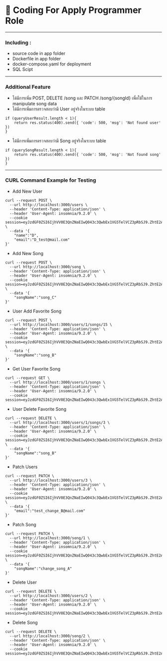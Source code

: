 # 📝 Coding For Apply Programmer Role
---
### Including :
- source code in app folder
- Dockerfile in app folder
- docker-compose.yaml for deployment
- SQL Scipt
---
### Additional Feature
- ได้มีการเพิ่ม POST, DELETE /song และ PATCH /song/{songId} เพื่อใช้ในการ manipulate song data
- ได้มีการเพิ่มการตรวจสอบว่ามี User อยู่จริงในระบบ table
```
if (queryUserResult.length < 1){
    return res.status(400).send({ 'code': 500, 'msg': 'Not found user' })
}
```
- ได้มีการเพิ่มการตรวจสอบว่ามี Song อยู่จริงในระบบ table
```
if (querySongResult.length < 1){
    return res.status(400).send({ 'code': 500, 'msg': 'Not found song' })
}
```

---
### CURL Command Example for Testing

- Add New User

```
curl --request POST \
  --url http://localhost:3000/users \
  --header 'Content-Type: application/json' \
  --header 'User-Agent: insomnia/9.2.0' \
  --cookie session=eyJzdGF0ZSI6IjhVV0E3QnZNaEIwQ043c3QwbEx1VG5TelVCZ3pRbSJ9.ZhtE2A.VRE_xbtWBsWrFHXhewYnPXOJd38 \
  --data '{
	"name":"D",
	"email":"D_test@mail.com"
}'
```

- Add New Song
```
curl --request POST \
  --url http://localhost:3000/song \
  --header 'Content-Type: application/json' \
  --header 'User-Agent: insomnia/9.2.0' \
  --cookie session=eyJzdGF0ZSI6IjhVV0E3QnZNaEIwQ043c3QwbEx1VG5TelVCZ3pRbSJ9.ZhtE2A.VRE_xbtWBsWrFHXhewYnPXOJd38 \
  --data '{
	"songName":"song_C"
}'
```
- User Add Favorite Song
```
curl --request POST \
  --url http://localhost:3000/users/1/songs/15 \
  --header 'Content-Type: application/json' \
  --header 'User-Agent: insomnia/9.2.0' \
  --cookie session=eyJzdGF0ZSI6IjhVV0E3QnZNaEIwQ043c3QwbEx1VG5TelVCZ3pRbSJ9.ZhtE2A.VRE_xbtWBsWrFHXhewYnPXOJd38 \
  --data '{
	"songName":"song_B"
}'
```

- Get User Favorite Song
```
curl --request GET \
  --url http://localhost:3000/users/1/songs \
  --header 'Content-Type: application/json' \
  --header 'User-Agent: insomnia/9.2.0' \
  --cookie session=eyJzdGF0ZSI6IjhVV0E3QnZNaEIwQ043c3QwbEx1VG5TelVCZ3pRbSJ9.ZhtE2A.VRE_xbtWBsWrFHXhewYnPXOJd38
```

- User Delete Favorite Song
```
curl --request DELETE \
  --url http://localhost:3000/users/1/songs/3 \
  --header 'Content-Type: application/json' \
  --header 'User-Agent: insomnia/9.2.0' \
  --cookie session=eyJzdGF0ZSI6IjhVV0E3QnZNaEIwQ043c3QwbEx1VG5TelVCZ3pRbSJ9.ZhtE2A.VRE_xbtWBsWrFHXhewYnPXOJd38 \
  --data '{
	"songName":"song_B"
}'
```
- Patch Users
```
curl --request PATCH \
  --url http://localhost:3000/users/3 \
  --header 'Content-Type: application/json' \
  --header 'User-Agent: insomnia/9.2.0' \
  --cookie session=eyJzdGF0ZSI6IjhVV0E3QnZNaEIwQ043c3QwbEx1VG5TelVCZ3pRbSJ9.ZhtE2A.VRE_xbtWBsWrFHXhewYnPXOJd38 \
  --data '{
	"email":"test_change_B@mail.com"
}'
```
- Patch Song
```
curl --request PATCH \
  --url http://localhost:3000/song/1 \
  --header 'Content-Type: application/json' \
  --header 'User-Agent: insomnia/9.2.0' \
  --cookie session=eyJzdGF0ZSI6IjhVV0E3QnZNaEIwQ043c3QwbEx1VG5TelVCZ3pRbSJ9.ZhtE2A.VRE_xbtWBsWrFHXhewYnPXOJd38 \
  --data '{
	"songName":"change_song_A"
}'
```
- Delete User
```
curl --request DELETE \
  --url http://localhost:3000/users/2 \
  --header 'Content-Type: application/json' \
  --header 'User-Agent: insomnia/9.2.0' \
  --cookie session=eyJzdGF0ZSI6IjhVV0E3QnZNaEIwQ043c3QwbEx1VG5TelVCZ3pRbSJ9.ZhtE2A.VRE_xbtWBsWrFHXhewYnPXOJd38
```
- Delete Song
```
curl --request DELETE \
  --url http://localhost:3000/song/2 \
  --header 'Content-Type: application/json' \
  --header 'User-Agent: insomnia/9.2.0' \
  --cookie session=eyJzdGF0ZSI6IjhVV0E3QnZNaEIwQ043c3QwbEx1VG5TelVCZ3pRbSJ9.ZhtE2A.VRE_xbtWBsWrFHXhewYnPXOJd38
```
